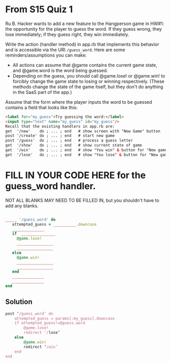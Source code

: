 # From S15 Quiz 1

Ru B. Hacker wants to add a new feature to the Hangperson game in HW#1: the opportunity for the player to guess the word. If they guess wrong, they lose immediately; if they guess right, they win immediately. 

Write the action (handler method) in app.rb that implements this behavior and is accessible via the URI  `/guess_word`. Here are some reminders/assumptions you can make:

* All actions can assume that @game contains the current game state, and @game.word is the word being guessed. 
* Depending on the guess, you should call @game.lose! or  @game.win! to forcibly change the game state to losing or winning respectively.  (These methods change the state of the game itself, but they don't do anything in the SaaS part of the app.)

Assume that the form where the player inputs the word to be guessed contains a field that looks like this:

```html
<label for="my_guess">Try guessing the word:</label>
<input type="text" name="my_guess" id="my_guess"/>
Recall that the existing handlers in app.rb are:
get  '/new'    do ; ... ; end   # show screen with "New Game" button
post '/create' do ; ... ; end   # start new game
post '/guess'  do ; ... ; end   # process a guess letter
get  '/show'   do ; ... ; end   # show current state of game
get  '/win'    do ; ... ; end   # show "You win" & button for "New game"
get  '/lose'   do ; ... ; end   # show "You lose" & button for "New game"
```

# FILL IN YOUR CODE HERE for the guess_word handler.

NOT ALL BLANKS MAY NEED TO BE FILLED IN, but you shouldn't have to 
add any blanks.

```ruby

_____ '/guess_word' do
   attempted_guess = __________.downcase
   ______________
   if  _______________
     @game.lose!
     ________________
     ________________
   else
     @game.win!
     ________________
     ________________
   end
   ______________
   ______________
end
```

## Solution

```ruby
post ‘/guess_word’ do
	attempted_guess = params[:my_guess].downcase
	if attempted_guess!=@guess.word
		@game.lose!
		redirect ‘/lose’
	else
		@game.win!
		redirect ‘/win’
	end
end
```
